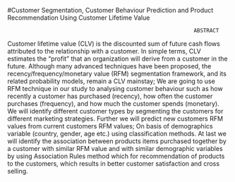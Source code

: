 #Customer Segmentation, Customer Behaviour Prediction and Product Recommendation Using Customer Lifetime Value

                                                               ABSTRACT
Customer lifetime value (CLV) is the discounted sum of future cash flows attributed to the relationship with a customer. In simple terms, CLV estimates the “profit” that an organization will derive from a customer in the future. Although many advanced techniques have been proposed, the recency/frequency/monetary value (RFM) segmentation framework, and its related probability models, remain a CLV mainstay; We are going to use RFM technique in our study to analysing customer behaviour such as how recently a customer has purchased (recency), how often the customer purchases (frequency), and how much the customer spends (monetary). We will identify different customer types by segmenting the customers for different marketing strategies. Further we will predict new customers RFM values from current customers RFM values; On basis of demographics variable (country, gender, age etc.) using classification methods. At last we will identify the association between products items purchased together by a customer with similar RFM value and with similar demographic variables by using Association Rules method which for recommendation of products to the customers, which results in better customer satisfaction and cross selling.




